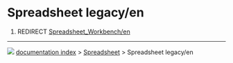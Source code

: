 # Spreadsheet legacy/en
1.  REDIRECT [Spreadsheet_Workbench/en](Spreadsheet_Workbench/en.md)



---
![](images/Right_arrow.png) [documentation index](../README.md) > [Spreadsheet](Spreadsheet_Workbench.md) > Spreadsheet legacy/en
